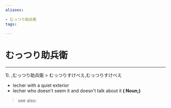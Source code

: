 ```yaml
---
aliases:
    
- むっつり助兵衛
tags:
    
---
```


# むっつり助兵衛
---
1).
,むっつり助兵衛 > むっつりすけべえ,むっつりすけべえ

- lecher with a quiet exterior
- lecher who doesn't seem it and doesn't talk about it
**( Noun;)**
> see also: 
            